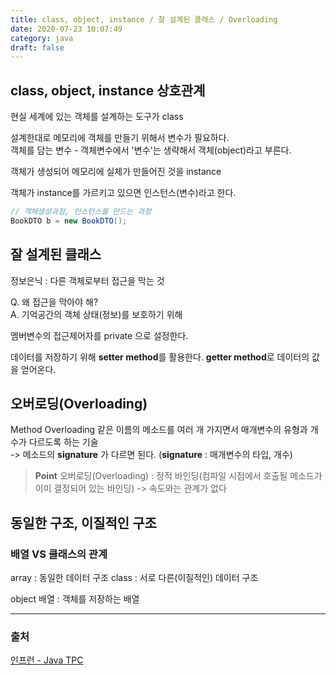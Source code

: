 ```yaml
---
title: class, object, instance / 잘 설계된 클래스 / Overloading
date: 2020-07-23 10:07:49
category: java
draft: false
---
```


## class, object, instance 상호관계

현실 세계에 있는 객체를 설계하는 도구가 class

설계한대로 메모리에 객체를 만들기 위해서 변수가 필요하다.   
객체를 담는 변수 - 객체변수에서 '변수'는 생략해서 객체(object)라고 부른다.

객체가 생성되어 메모리에 실체가 만들어진 것을 instance

객체가 instance를 가르키고 있으면 인스턴스(변수)라고 한다.

```java
// 객체생성과정, 인스턴스를 만드는 과정
BookDTO b = new BookDTO();
```

## 잘 설계된 클래스

정보은닉 : 다른 객체로부터 접근을 막는 것

Q. 왜 접근을 막아야 해?  
A. 기억공간의 객체 상태(정보)를 보호하기 위해

멤버변수의 접근제어자를 private 으로 설정한다.

데이터를 저장하기 위해 **setter method**를 활용한다.
**getter method**로 데이터의 값을 얻어온다.


## 오버로딩(Overloading)

Method Overloading
같은 이름의 메소드를 여러 개 가지면서 매개변수의 유형과 개수가 다르도록 하는 기술   
-> 메소드의 **signature** 가 다르면 된다. (**signature** : 매개변수의 타입, 개수)

> **Point** 오버로딩(Overloading) : 정적 바인딩(컴파일 시점에서 호출될 메소드가 이미 결정되어 있는 바인딩) -> 속도와는 관계가 없다


## 동일한 구조, 이질적인 구조

### 배열 VS 클래스의 관계

array : 동일한 데이터 구조
class : 서로 다른(이질적인) 데이터 구조

object 배열 : 객체를 저장하는 배열

---

### 출처
[인프런 - Java TPC](https://www.inflearn.com/course/%EC%9E%90%EB%B0%94-%EC%9E%85%EB%AC%B8-%ED%94%84%EB%A1%9C%EA%B7%B8%EB%9E%98%EB%B0%8D/)